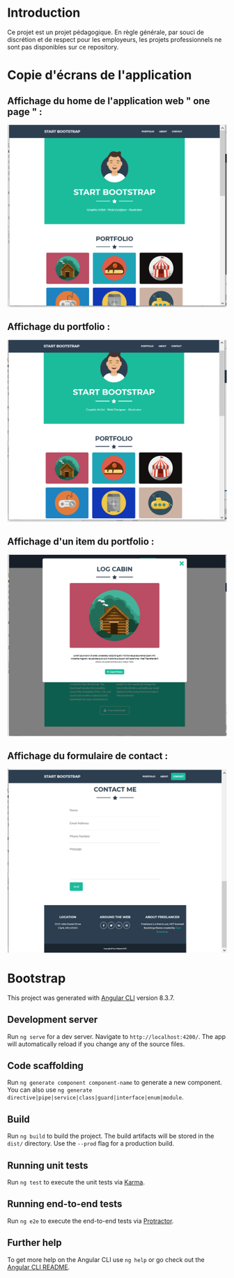 # Introduction

Ce projet est un projet pédagogique. En règle générale, par souci de discrétion et de respect pour les employeurs, les projets professionnels ne sont pas disponibles sur ce repository.

# Copie d'écrans de l'application 

## Affichage du home de l'application web " one page " :

<img src="doc/demo/home.png" />

## Affichage du portfolio :

<img src="doc/demo/portfolio.png" />

## Affichage d'un item du portfolio :

<img src="doc/demo/popup_item.png " />

## Affichage du formulaire de contact :

<img src="doc/demo/contact.png " />


# Bootstrap

This project was generated with [Angular CLI](https://github.com/angular/angular-cli) version 8.3.7.

## Development server

Run `ng serve` for a dev server. Navigate to `http://localhost:4200/`. The app will automatically reload if you change any of the source files.

## Code scaffolding

Run `ng generate component component-name` to generate a new component. You can also use `ng generate directive|pipe|service|class|guard|interface|enum|module`.

## Build

Run `ng build` to build the project. The build artifacts will be stored in the `dist/` directory. Use the `--prod` flag for a production build.

## Running unit tests

Run `ng test` to execute the unit tests via [Karma](https://karma-runner.github.io).

## Running end-to-end tests

Run `ng e2e` to execute the end-to-end tests via [Protractor](http://www.protractortest.org/).

## Further help

To get more help on the Angular CLI use `ng help` or go check out the [Angular CLI README](https://github.com/angular/angular-cli/blob/master/README.md).
